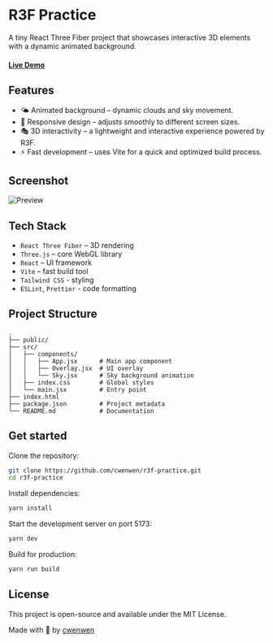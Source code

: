 # R3F Practice

A tiny React Three Fiber project that showcases interactive 3D elements with a dynamic animated background.

#### [Live Demo](https://cwenwen.github.io/r3f-practice/)

## Features

- 🌤️ Animated background – dynamic clouds and sky movement.
- 📱 Responsive design – adjusts smoothly to different screen sizes.
- 🎭 3D interactivity – a lightweight and interactive experience powered by R3F.
- ⚡ Fast development – uses Vite for a quick and optimized build process.

## Screenshot

![Preview](https://github.com/user-attachments/assets/2a01215d-763a-4a6b-b018-396f6f055163)

## Tech Stack

- `React Three Fiber` – 3D rendering
- `Three.js` – core WebGL library
- `React` – UI framework
- `Vite` – fast build tool
- `Tailwind CSS` - styling
- `ESLint`, `Prettier` - code formatting

## Project Structure

```
.
├── public/
├── src/
│   ├── components/
│   │   ├── App.jsx      # Main app component
│   │   ├── Overlay.jsx  # UI overlay
│   │   └── Sky.jsx      # Sky background animation
│   ├── index.css        # Global styles
│   └── main.jsx         # Entry point
├── index.html
├── package.json         # Project metadata
└── README.md            # Documentation
```

## Get started

Clone the repository:

```sh
git clone https://github.com/cwenwen/r3f-practice.git
cd r3f-practice
```

Install dependencies:

```sh
yarn install
```

Start the development server on port 5173:

```sh
yarn dev
```

Build for production:

```sh
yarn run build
```

## License

This project is open-source and available under the MIT License.

Made with 🧡 by [cwenwen](https://github.com/cwenwen)
